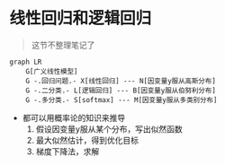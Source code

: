 # 线性回归和逻辑回归

> 这节不整理笔记了

```mermaid
graph LR
    G[广义线性模型]
    G -.回归问题.- X[线性回归] --- N[因变量y服从高斯分布]
    G -.二分类.- L[逻辑回归] --- B[因变量y服从伯努利分布]
    G -.多分类.- S[softmax] --- M[因变量y服从多类别分布] 
```

- 都可以用概率论的知识来推导
    1. 假设因变量y服从某个分布，写出似然函数
    2. 最大似然估计，得到优化目标
    3. 梯度下降法，求解
